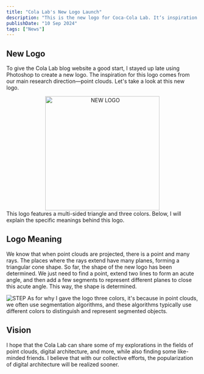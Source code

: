 ```yaml
---
title: "Cola Lab's New Logo Launch"
description: "This is the new logo for Coca-Cola Lab. It‘s inspiration comes from the projection of point clouds, with the three colors representing the dividing planes."
publishDate: "10 Sep 2024"
tags: ["News"]
---
```

## New Logo
To give the Cola Lab blog website a good start, I stayed up late using Photoshop to create a new logo. The inspiration for this logo comes from our main research direction—point clouds. Let's take a look at this new logo.  

<center><img src="https://cdn.dribbble.com/userupload/16571142/file/original-31caf456e97eb29fd03d4252f79892ca.webp" alt="NEW LOGO" width="300" height="300"></center>
This logo features a multi-sided triangle and three colors. Below, I will explain the specific meanings behind this logo.    

## Logo Meaning
We know that when point clouds are projected, there is a point and many rays. The places where the rays extend have many planes, forming a triangular cone shape. So far, the shape of the new logo has been determined. We just need to find a point, extend two lines to form an acute angle, and then add a few segments to represent different planes to close this acute angle. This way, the shape is determined.   

![STEP](https://cdn.dribbble.com/userupload/16571139/file/original-5d7ced6dbad03e483e97030890debf97.webp)
As for why I gave the logo three colors, it's because in point clouds, we often use segmentation algorithms, and these algorithms typically use different colors to distinguish and represent segmented objects.  
## Vision
I hope that the Cola Lab can share some of my explorations in the fields of point clouds, digital architecture, and more, while also finding some like-minded friends. I believe that with our collective efforts, the popularization of digital architecture will be realized sooner.
